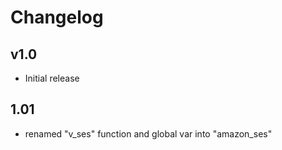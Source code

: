 # Changelog

## v1.0
+ Initial release

## 1.01
+ renamed "v_ses" function and global var into "amazon_ses"